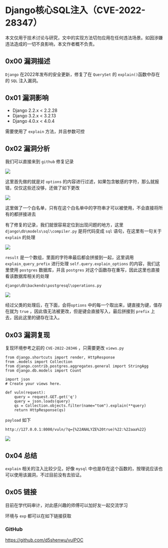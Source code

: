 # Django核心SQL注入（CVE-2022-28347）

本文仅用于技术讨论与研究，文中的实现方法切勿应用在任何违法场景。如因涉嫌违法造成的一切不良影响，本文作者概不负责。

## 0x00 漏洞描述

`Django` 在2022年发布的安全更新，修复了在 `QuerySet` 的 `explain()`函数中存在的 `SQL` 注入漏洞。

## 0x01 漏洞影响

- Django 2.2.x < 2.2.28
- Django 3.2.x < 3.2.13
- Django 4.0.x < 4.0.4

需要使用了 `explain`  方法，并且参数可控

## 0x02 漏洞分析

我们可以直接来到 `github` 修复记录

![](https://gitee.com/d5shenwu/picgo/raw/master/img/20220923150326.png)

这里首先做的就是对 `options` 的内容进行过滤，如果包含敏感的字符，那么就报错，仅仅这些还没够，还做了如下更改

![](https://gitee.com/d5shenwu/picgo/raw/master/img/20220923150512.png)

这里做了一个白名单，只有在这个白名单中的字符串才可以被使用，不会直接将所有的都拼接进去

有了修复的记录，我们就很容易定位到出现问题的地方，这里 `django\db\models\sql\compiler.py`  是将代码变成 `sql` 语句，在这里有一句关于 `explain` 的处理

![](https://gitee.com/d5shenwu/picgo/raw/master/img/20220923150735.png)

`result` 是一个数组，里面的字符串最后都会拼接到一起，这里调用 `explain_query_prefix` 进行处理 `self.query.explain_options` 的内容，我们这里使用 `postgres` 数据库，并且 `postgres` 对这个函数存在重写，因此这里也直接看该数据库相关的处理

`django\db\backends\postgresql\operations.py`

 ![](https://gitee.com/d5shenwu/picgo/raw/master/img/20220923151019.png)

经过父类的处理后，在下面，会将`options` 中的每一个取出来，键直接为键，值存在就为 `true` ，因此值无法被更改，但是键会直接写入，最后拼接到 `prefix` 上去，因此这里的键存在注入。

## 0x03 漏洞复现

复现环境参考之前的 `CVE-2022-28346` ，只需要更改 `views.py`

```
from django.shortcuts import render, HttpResponse
from .models import Collection
from django.contrib.postgres.aggregates.general import StringAgg
from django.db.models import Count

import json
# Create your views here.

def vuln(request):
    query = request.GET.get('q')
    query = json.loads(query)
    qs = Collection.objects.filter(name="tom").explain(**query)
    return HttpResponse(qs)

```

`payload` 如下

```
http://127.0.0.1:8000/vuln/?q={%22ANALYZE%20true)%22:%22aaa%22}
```

![](https://gitee.com/d5shenwu/picgo/raw/master/img/20220923151815.png)

## 0x04 总结

`explain` 相关的注入比较少见，好像 `mysql` 中也是存在这个函数的，按理说应该也可以使用该漏洞，不过目前没有去验证。

## 0x05 链接

目前在学代码审计，对此感兴趣的师傅可以加好友一起交流学习

环境与 `exp` 都可以在如下链接获取

### GitHub

https://github.com/d5shenwu/vulPOC



